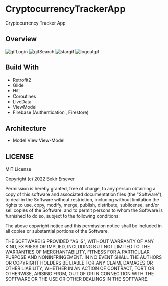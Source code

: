 # CryptocurrencyTrackerApp
Cryptocurrency Tracker App

## Overview
![gifLogin](https://user-images.githubusercontent.com/47231687/164934459-e9644771-0c70-4900-b748-80d4dbaf57db.gif)
![gifSearch](https://user-images.githubusercontent.com/47231687/164934486-e8cc2cb7-d4b0-471e-bcec-dcca686248f4.gif)
![stargif](https://user-images.githubusercontent.com/47231687/164934539-ba1400be-08c2-48b2-9f7d-0fdc3a8073ed.gif)
![logoutgif](https://user-images.githubusercontent.com/47231687/164934588-6303b189-4b71-4839-a50c-2affe1b454ae.gif)


## Build With
 * Retrofit2
 * Glide
 * Hilt
 * Coroutines
 * LiveData
 * ViewModel
 * Firebase (Authentication , Firestore)
 
##  Architecture
  * Model View View-Model
  
## LICENSE
  MIT License

Copyright (c) 2022 Bekir Ersever

Permission is hereby granted, free of charge, to any person obtaining a copy
of this software and associated documentation files (the "Software"), to deal
in the Software without restriction, including without limitation the rights
to use, copy, modify, merge, publish, distribute, sublicense, and/or sell
copies of the Software, and to permit persons to whom the Software is
furnished to do so, subject to the following conditions:

The above copyright notice and this permission notice shall be included in all
copies or substantial portions of the Software.

THE SOFTWARE IS PROVIDED "AS IS", WITHOUT WARRANTY OF ANY KIND, EXPRESS OR
IMPLIED, INCLUDING BUT NOT LIMITED TO THE WARRANTIES OF MERCHANTABILITY,
FITNESS FOR A PARTICULAR PURPOSE AND NONINFRINGEMENT. IN NO EVENT SHALL THE
AUTHORS OR COPYRIGHT HOLDERS BE LIABLE FOR ANY CLAIM, DAMAGES OR OTHER
LIABILITY, WHETHER IN AN ACTION OF CONTRACT, TORT OR OTHERWISE, ARISING FROM,
OUT OF OR IN CONNECTION WITH THE SOFTWARE OR THE USE OR OTHER DEALINGS IN THE
SOFTWARE.
  


